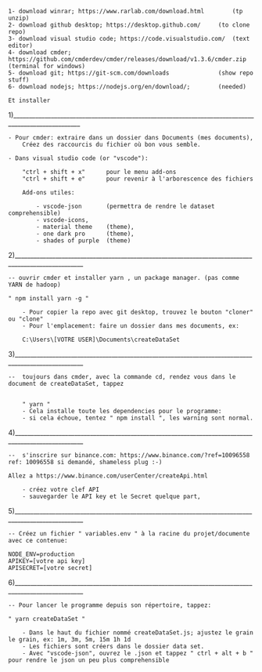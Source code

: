 
	1- download winrar; https://www.rarlab.com/download.html    	(tp unzip)
	2- download github desktop; https://desktop.github.com/		(to clone repo)
	3- download visual studio code; https://code.visualstudio.com/ 	(text editor)
	4- download cmder; https://github.com/cmderdev/cmder/releases/download/v1.3.6/cmder.zip	(terminal for windows)
	5- download git; https://git-scm.com/downloads	    		(show repo stuff)
	6- download nodejs; https://nodejs.org/en/download/;	 	(needed)
	
	Et installer
1)____________________________________________________________________________________________________

	- Pour cmder: extraire dans un dossier dans Documents (mes documents),
		Créez des raccourcis du fichier où bon vous semble.

	- Dans visual studio code (or "vscode"):

		"ctrl + shift + x"		pour le menu add-ons
		"ctrl + shift + e"		pour revenir à l'arborescence des fichiers

		Add-ons utiles:

			- vscode-json 		(permettra de rendre le dataset comprehensible)
			- vscode-icons,
			- material theme 	(theme),
			- one dark pro 		(theme),
			- shades of purple 	(theme)

2)____________________________________________________________________________________________________

	-- ouvrir cmder et installer yarn , un package manager. (pas comme YARN de hadoop)

	" npm install yarn -g "

		- Pour copier la repo avec git desktop, trouvez le bouton "cloner" ou "clone"
		- Pour l'emplacement: faire un dossier dans mes documents, ex:

		C:\Users\[VOTRE USER]\Documents\createDataSet

3)____________________________________________________________________________________________________

	-- 	toujours dans cmder, avec la commande cd, rendez vous dans le document de createDataSet, tappez


		" ­yarn "
		- Cela installe toute les dependencies pour le programme:
		- si cela échoue, tentez " npm install ", les warning sont normal.

4)____________________________________________________________________________________________________

	--  s'inscrire sur binance.com: https://www.binance.com/?ref=10096558  ref: 10096558 si demandé, shameless plug :-)

	Allez a https://www.binance.com/userCenter/createApi.html

		- créez votre clef API
		- sauvegarder le API key et le Secret quelque part,

5)____________________________________________________________________________________________________

	-- Créez un fichier " variables.env " à la racine du projet/documente avec ce contenue:

	NODE_ENV=production
	APIKEY=[votre api key]
	APISECRET=[votre secret]

6)____________________________________________________________________________________________________

	-- Pour lancer le programme depuis son répertoire, tappez:

	" yarn createDataSet "

		- Dans le haut du fichier nommé createDataSet.js; ajustez le grain le grain, ex: 1m, 3m, 5m, 15m 1h 1d
		- Les fichiers sont créers dans le dossier data set.
		- Avec "vscode-json", ouvrez le .json et tappez " ctrl + alt + b " pour rendre le json un peu plus comprehensible
